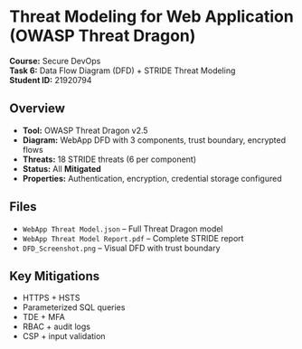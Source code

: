 # Threat Modeling for Web Application (OWASP Threat Dragon)

**Course:** Secure DevOps  
**Task 6:** Data Flow Diagram (DFD) + STRIDE Threat Modeling  
**Student ID:** 21920794  

## Overview
- **Tool:** OWASP Threat Dragon v2.5  
- **Diagram:** WebApp DFD with 3 components, trust boundary, encrypted flows  
- **Threats:** 18 STRIDE threats (6 per component)  
- **Status:** All **Mitigated**  
- **Properties:** Authentication, encryption, credential storage configured  

## Files
- `WebApp Threat Model.json` – Full Threat Dragon model  
- `WebApp Threat Model Report.pdf` – Complete STRIDE report  
- `DFD_Screenshot.png` – Visual DFD with trust boundary  

## Key Mitigations
- HTTPS + HSTS  
- Parameterized SQL queries  
- TDE + MFA  
- RBAC + audit logs  
- CSP + input validation  
